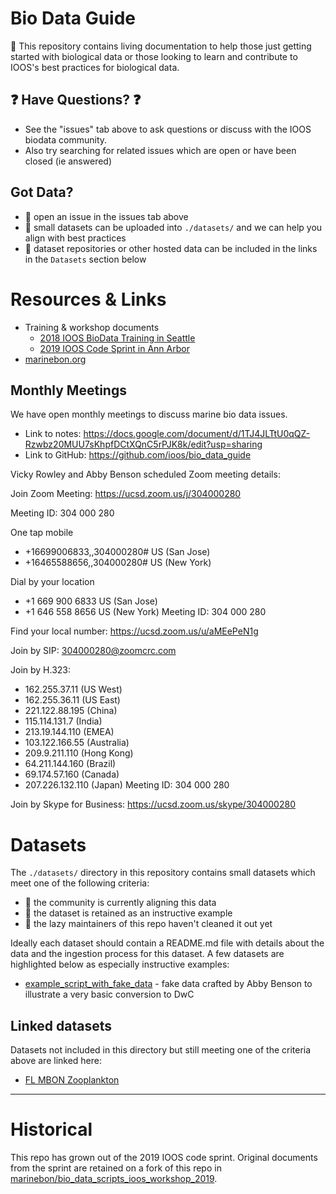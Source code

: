 # Bio Data Guide
:notebook: This repository contains living documentation to help those just getting started with biological data or those looking to learn and contribute to IOOS's best practices for biological data.

## :question: Have Questions? :question:
* See the "issues" tab above to ask questions or discuss with the IOOS biodata community.
* Also try searching for related issues which are open or have been closed (ie answered)

## Got Data?
* :speech_balloon: open an issue in the issues tab above
* :floppy_disk: small datasets can be uploaded into `./datasets/` and we can help you align with best practices
* :link: dataset repositories or other hosted data can be included in the links in the `Datasets` section below

# Resources & Links
* Training & workshop documents
    * [2018 IOOS BioData Training in Seattle](https://ioos.github.io/BioData-Training-Workshop)
    * [2019 IOOS Code Sprint in Ann Arbor](https://github.com/marinebon/bio_data_scripts_ioos_workshop_2019)
* [marinebon.org](https://marinebon.org/)

## Monthly Meetings
We have open monthly meetings to discuss marine bio data issues.

* Link to notes:  https://docs.google.com/document/d/1TJ4JLTtU0qQZ-Rzwbz20MUU7sKhpfDCtXQnC5rPJK8k/edit?usp=sharing
* Link to GitHub:  https://github.com/ioos/bio_data_guide

Vicky Rowley and Abby Benson scheduled Zoom meeting details:

Join Zoom Meeting: https://ucsd.zoom.us/j/304000280

Meeting ID: 304 000 280

One tap mobile
* +16699006833,,304000280# US (San Jose)
* +16465588656,,304000280# US (New York)

Dial by your location
* +1 669 900 6833 US (San Jose)
* +1 646 558 8656 US (New York)
Meeting ID: 304 000 280

Find your local number: https://ucsd.zoom.us/u/aMEePeN1g

Join by SIP: 304000280@zoomcrc.com

Join by H.323: 
* 162.255.37.11 (US West)
* 162.255.36.11 (US East)
* 221.122.88.195 (China)
* 115.114.131.7 (India)
* 213.19.144.110 (EMEA)
* 103.122.166.55 (Australia)
* 209.9.211.110 (Hong Kong)
* 64.211.144.160 (Brazil)
* 69.174.57.160 (Canada)
* 207.226.132.110 (Japan)
Meeting ID: 304 000 280

Join by Skype for Business: https://ucsd.zoom.us/skype/304000280

# Datasets
The `./datasets/` directory in this repository contains small datasets which meet one of the following criteria:
* :construction_worker: the community is currently aligning this data
* :notebook: the dataset is retained as an instructive example
* :speak_no_evil: the lazy maintainers of this repo haven't cleaned it out yet 

Ideally each dataset should contain a README.md file with details about the data and the ingestion process for this dataset.
A few datasets are highlighted below as especially instructive examples:

* [example_script_with_fake_data](https://github.com/ioos/bio_data_guide/tree/master/datasets/example_script_with_fake_data) - fake data crafted by Abby Benson to illustrate a very basic conversion to DwC

## Linked datasets
Datasets not included in this directory but still meeting one of the criteria above are linked here:

* [FL MBON Zooplankton](https://github.com/USF-IMARS/zoo-taxonomy-to-darwin-core)

--------------------------------------------------------------------------

# Historical

This repo has grown out of the 2019 IOOS code sprint.
Original documents from the sprint are retained on a fork of this repo in [marinebon/bio_data_scripts_ioos_workshop_2019](https://github.com/marinebon/bio_data_scripts_ioos_workshop_2019).
